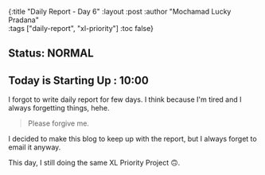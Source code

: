 {:title "Daily Report - Day 6"
 :layout :post
 :author "Mochamad Lucky Pradana"   
 :tags  ["daily-report", "xl-priority"]
 :toc false} 
 
## **Status: NORMAL**

## **Today is Starting Up : 10:00** 
I forgot to write daily report for few days. I think because I'm tired and I always forgetting things, hehe.
> Please forgive me.

I decided to make this blog to keep up with the report, but I always forget to email it anyway.

This day, I still doing the same XL Priority Project 🙃.
